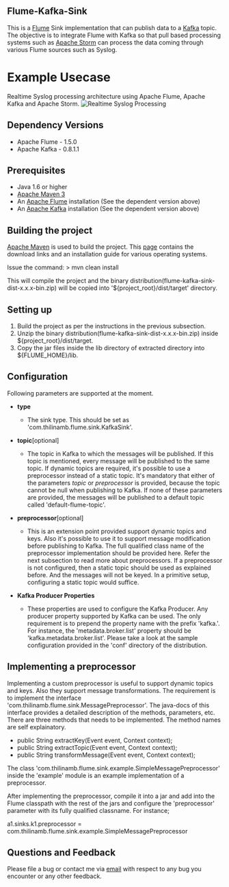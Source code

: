 ##  Flume-Kafka-Sink

This is a [Flume](https://flume.apache.org) Sink implementation that can publish data to a [Kafka](http://kafka.apache.org) topic.
The objective is to integrate Flume with Kafka so that pull based processing systems such as [Apache Storm](https://storm.incubator.apache.org) can process the data coming through various Flume sources such as Syslog.

# Example Usecase
Realtime Syslog processing architecture using Apache Flume, Apache Kafka and Apache Storm.
![Realtime Syslog Processing](//flume-kafka-sink-archi.png)

## Dependency Versions
- Apache Flume - 1.5.0
- Apache Kafka - 0.8.1.1

## Prerequisites
- Java 1.6 or higher
- [Apache Maven 3](http://maven.apache.org)
- An [Apache Flume](https://flume.apache.org) installation (See the dependent version above)
- An [Apache Kafka](http://kafka.apache.org) installation (See the dependent version above)

## Building the project
[Apache Maven](http://maven.apache.org) is used to build the project. This [page](http://maven.apache.org/download.cgi) contains the download links and an installation guide for various operating systems.

Issue the command: > mvn clean install

This will compile the project and the binary distribution(flume-kafka-sink-dist-x.x.x-bin.zip) will be copied into '${project_root}/dist/target' directory.

## Setting up

1. Build the project as per the instructions in the previous subsection.
2. Unzip the binary distribution(flume-kafka-sink-dist-x.x.x-bin.zip) inside ${project_root}/dist/target.
3. Copy the jar files inside the lib directory of extracted directory into ${FLUME_HOME}/lib.

## Configuration
Following parameters are supported at the moment.

- **type**
	- The sink type. This should be set as 'com.thilinamb.flume.sink.KafkaSink'.

- **topic**[optional] 
	- The topic in Kafka to which the messages will be published. If this topic is mentioned, every message will be published to the same topic. If dynamic topics are required, it's possible to use a preprocessor instead of a static topic. It's mandatory that either of the parameters _topic_ or _preprocessor_ is provided, because the topic cannot be null when publishing to Kafka. If none of these parameters are provided, the messages will be published to a default topic called 'default-flume-topic'.

- **preprocessor**[optional]
	- This is an extension point provided support dynamic topics and keys. Also it's possible to use it to support message modification before publishing to Kafka. The full qualified class name of the preprocessor implementation should be provided here. Refer the next subsection to read more about preprocessors. If a preprocessor is not configured, then a static topic should be used as explained before. And the messages will not be keyed. In a primitive setup, configuring a static topic would suffice.

- **Kafka Producer Properties**
	- These properties are used to configure the Kafka Producer. Any producer property supported by Kafka can be used. The only requirement is to prepend the property name with the prefix 'kafka.'. For instance, the 'metadata.broker.list' property should be 'kafka.metadata.broker.list'. Please take a look at the sample configuration provided in the 'conf' directory of the distribution.
    
## Implementing a preprocessor
Implementing a custom preprocessor is useful to support dynamic topics and keys. Also they support message transformations. The requirement is to implement the interface 'com.thilinamb.flume.sink.MessagePreprocessor'. The java-docs of this interface provides a detailed description of the methods, parameters, etc. There are three methods that needs to be implemented. The method names are self explainatory.

- public String extractKey(Event event, Context context);
- public String extractTopic(Event event, Context context);
- public String transformMessage(Event event, Context context);

The class 'com.thilinamb.flume.sink.example.SimpleMessagePreprocessor' inside the 'example' module is an example implementation of a preprocessor.

After implementing the preprocessor, compile it into a jar and add into the Flume classpath with the rest of the jars and configure the 'preprocessor' parameter with its fully qualified classname. For instance;

a1.sinks.k1.preprocessor = com.thilinamb.flume.sink.example.SimpleMessagePreprocessor

## Questions and Feedback
Please file a bug or contact me via [email](mailto:thilinamb@gmail.com) with respect to any bug you encounter or any other feedback.








